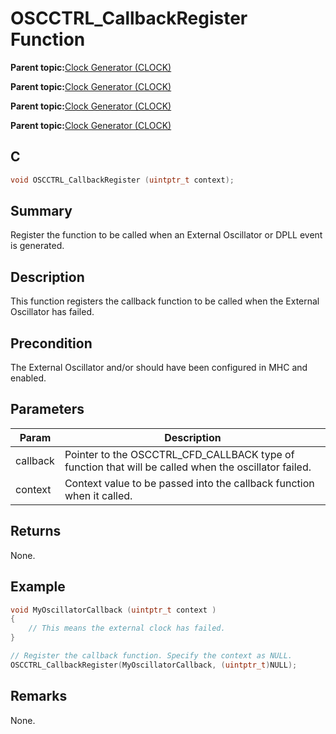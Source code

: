 # OSCCTRL\_CallbackRegister Function

**Parent topic:**[Clock Generator \(CLOCK\)](GUID-5CA6A655-5BB0-4274-ABCD-AA8378F9B934.md)

**Parent topic:**[Clock Generator \(CLOCK\)](GUID-3658D784-AC4A-4E6F-9CDA-56F83DEAB94A.md)

**Parent topic:**[Clock Generator \(CLOCK\)](GUID-F9783829-A97E-4351-8A32-907D7430CC49.md)

**Parent topic:**[Clock Generator \(CLOCK\)](GUID-75AC227F-AB8C-4E63-B326-D1877E5AC17E.md)

## C

```c
void OSCCTRL_CallbackRegister (uintptr_t context);
```

## Summary

Register the function to be called when an External Oscillator or DPLL event is generated.

## Description

This function registers the callback function to be called when the External<br />Oscillator has failed.

## Precondition

The External Oscillator and/or should have been configured in MHC and enabled.

## Parameters

|Param|Description|
|-----|-----------|
|callback|Pointer to the OSCCTRL\_CFD\_CALLBACK type of function that will be called when the oscillator failed.|
|context|Context value to be passed into the callback function when it called.|

## Returns

None.

## Example

```c
void MyOscillatorCallback (uintptr_t context )
{
    // This means the external clock has failed.
}

// Register the callback function. Specify the context as NULL.
OSCCTRL_CallbackRegister(MyOscillatorCallback, (uintptr_t)NULL);
```

## Remarks

None.

